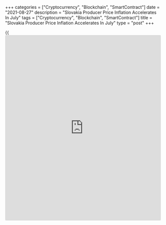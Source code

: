 +++
categories = ["Cryptocurrency", "Blockchain", "SmartContract"]
date = "2021-08-27"
description = "Slovakia Producer Price Inflation Accelerates In July"
tags = ["Cryptocurrency", "Blockchain", "SmartContract"]
title = "Slovakia Producer Price Inflation Accelerates In July"
type = "post"
+++

{{<iframe id="large-banner" src="https://www.bounty.group/#slide=7.0" width="100%" height="600" scrolling="no" style="border: 0px solid rgb(216, 221, 230); border-radius: 3px;">}}

Slovakia's producer prices increased in July, figures from the
Statistical Office of the Slovak Republic showed on Friday.

The producer price index increased 2.2 percent year-on-year in July,
following a 0.4 percent rise in June.

The domestic market prices rose 5.5 percent annually in July, following
a 3.6 percent increase in the previous month.

Prices for mining and quarrying grew 6.6 percent yearly in July and
those of manufacturing rose 6.4 percent.

Prices for electricity, gas, steam and air-condition supply rose 3.7
percent and those of water supply gained 9.2 percent.

On a monthly basis, producer prices rose 2.2 percent in July, after a
0.4 percent increase in the preceding month.

For comments and feedback [contact](https://www.playgroundfx.com/contact/): editorial@rtt[news](https://www.letsplayfx.com/blog/forex-news-website/).com

[Economic News][1]

 **What parts of the world are seeing the best (and worst) economic
performances lately? Click[here][2] to check out our [Econ Scorecard][2]
and find out! See up-to-the-moment [ranking](https://www.playgroundfx.com/blog/crypto-exchange-ranking/)s for the best and worst
performers in [GDP][2], [unemployment rate][3], [inflation][4] and much
more.**

   1. www.rtt[news](https://www.letsplayfx.com/blog/forex-news-website/).com/Content/EconomicNews.aspx
   2. www.rtt[news](https://www.letsplayfx.com/blog/forex-news-website/).com/economic-scorecard/world-rank/GDP/highest-performance.aspx
   3. www.rtt[news](https://www.letsplayfx.com/blog/forex-news-website/).com/economic-scorecard/world-rank/unemployment-rate/lowest-performance.aspx
   4. www.rtt[news](https://www.letsplayfx.com/blog/forex-news-website/).com/economic-scorecard/world-rank/CPI/highest-performance.aspx